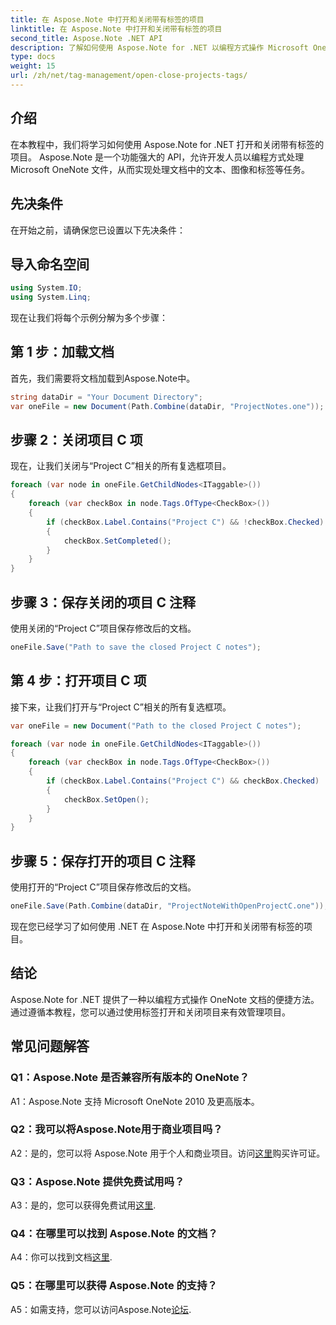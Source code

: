 ```yaml
---
title: 在 Aspose.Note 中打开和关闭带有标签的项目
linktitle: 在 Aspose.Note 中打开和关闭带有标签的项目
second_title: Aspose.Note .NET API
description: 了解如何使用 Aspose.Note for .NET 以编程方式操作 Microsoft OneNote 文件。有效地打开和关闭带有标签的项目。
type: docs
weight: 15
url: /zh/net/tag-management/open-close-projects-tags/
---
```

## 介绍

在本教程中，我们将学习如何使用 Aspose.Note for .NET 打开和关闭带有标签的项目。 Aspose.Note 是一个功能强大的 API，允许开发人员以编程方式处理 Microsoft OneNote 文件，从而实现处理文档中的文本、图像和标签等任务。

## 先决条件

在开始之前，请确保您已设置以下先决条件：

## 导入命名空间

```csharp
using System.IO;
using System.Linq;
```

现在让我们将每个示例分解为多个步骤：

## 第 1 步：加载文档

首先，我们需要将文档加载到Aspose.Note中。

```csharp
string dataDir = "Your Document Directory";
var oneFile = new Document(Path.Combine(dataDir, "ProjectNotes.one"));
```

## 步骤 2：关闭项目 C 项

现在，让我们关闭与“Project C”相关的所有复选框项目。

```csharp
foreach (var node in oneFile.GetChildNodes<ITaggable>())
{
    foreach (var checkBox in node.Tags.OfType<CheckBox>())
    {
        if (checkBox.Label.Contains("Project C") && !checkBox.Checked)
        {
            checkBox.SetCompleted();
        }
    }
}
```

## 步骤 3：保存关闭的项目 C 注释

使用关闭的“Project C”项目保存修改后的文档。

```csharp
oneFile.Save("Path to save the closed Project C notes");
```

## 第 4 步：打开项目 C 项

接下来，让我们打开与“Project C”相关的所有复选框项。

```csharp
var oneFile = new Document("Path to the closed Project C notes");

foreach (var node in oneFile.GetChildNodes<ITaggable>())
{
    foreach (var checkBox in node.Tags.OfType<CheckBox>())
    {
        if (checkBox.Label.Contains("Project C") && checkBox.Checked)
        {
            checkBox.SetOpen();
        }
    }
}
```

## 步骤 5：保存打开的项目 C 注释

使用打开的“Project C”项目保存修改后的文档。

```csharp
oneFile.Save(Path.Combine(dataDir, "ProjectNoteWithOpenProjectC.one"));
```

现在您已经学习了如何使用 .NET 在 Aspose.Note 中打开和关闭带有标签的项目。

## 结论

Aspose.Note for .NET 提供了一种以编程方式操作 OneNote 文档的便捷方法。通过遵循本教程，您可以通过使用标签打开和关闭项目来有效管理项目。

## 常见问题解答

### Q1：Aspose.Note 是否兼容所有版本的 OneNote？

A1：Aspose.Note 支持 Microsoft OneNote 2010 及更高版本。

### Q2：我可以将Aspose.Note用于商业项目吗？

 A2：是的，您可以将 Aspose.Note 用于个人和商业项目。访问[这里](https://purchase.aspose.com/buy)购买许可证。

### Q3：Aspose.Note 提供免费试用吗？

A3：是的，您可以获得免费试用[这里](https://releases.aspose.com/).

### Q4：在哪里可以找到 Aspose.Note 的文档？

 A4：你可以找到文档[这里](https://reference.aspose.com/note/net/).

### Q5：在哪里可以获得 Aspose.Note 的支持？

A5：如需支持，您可以访问Aspose.Note[论坛](https://forum.aspose.com/c/note/28).